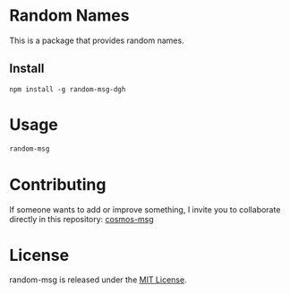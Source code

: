# Random Names

This is a package that provides random names.

## Install

```npm
npm install -g random-msg-dgh
```

# Usage
```bash
random-msg
```
# Contributing
If someone wants to add or improve something, I invite you to collaborate directly in this repository: [cosmos-msg](https://github.com/cosmosoftroot/npm-cosmos-msg)

# License
random-msg is released under the [MIT License](https://opensource.org/licenses/MIT).
